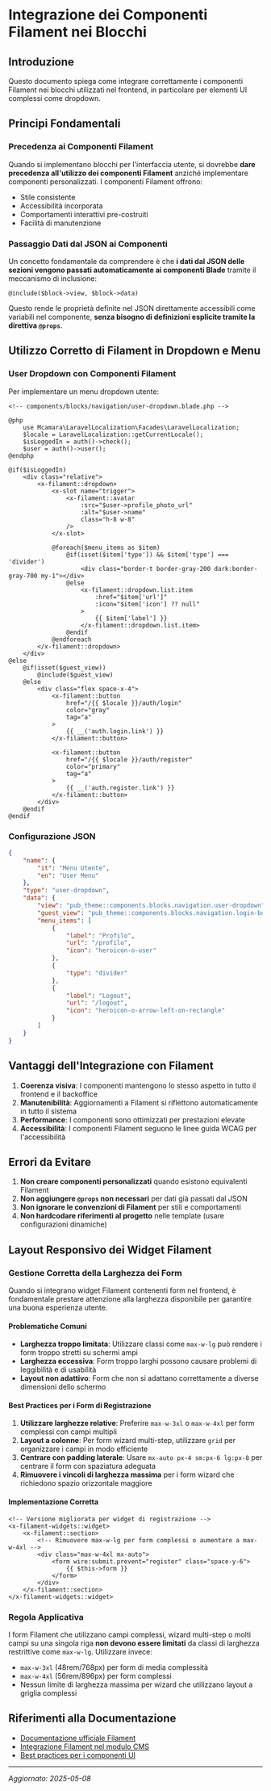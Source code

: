 # Integrazione dei Componenti Filament nei Blocchi

## Introduzione

Questo documento spiega come integrare correttamente i componenti Filament nei blocchi utilizzati nel frontend, in particolare per elementi UI complessi come dropdown.

## Principi Fondamentali

### Precedenza ai Componenti Filament

Quando si implementano blocchi per l'interfaccia utente, si dovrebbe **dare precedenza all'utilizzo dei componenti Filament** anziché implementare componenti personalizzati. I componenti Filament offrono:

- Stile consistente
- Accessibilità incorporata
- Comportamenti interattivi pre-costruiti
- Facilità di manutenzione

### Passaggio Dati dal JSON ai Componenti

Un concetto fondamentale da comprendere è che **i dati dal JSON delle sezioni vengono passati automaticamente ai componenti Blade** tramite il meccanismo di inclusione:

```blade
@include($block->view, $block->data)
```

Questo rende le proprietà definite nel JSON direttamente accessibili come variabili nel componente, **senza bisogno di definizioni esplicite tramite la direttiva `@props`**.

## Utilizzo Corretto di Filament in Dropdown e Menu

### User Dropdown con Componenti Filament

Per implementare un menu dropdown utente:

```blade
<!-- components/blocks/navigation/user-dropdown.blade.php -->

@php
    use Mcamara\LaravelLocalization\Facades\LaravelLocalization;
    $locale = LaravelLocalization::getCurrentLocale();
    $isLoggedIn = auth()->check();
    $user = auth()->user();
@endphp

@if($isLoggedIn)
    <div class="relative">
        <x-filament::dropdown>
            <x-slot name="trigger">
                <x-filament::avatar
                    :src="$user->profile_photo_url"
                    :alt="$user->name"
                    class="h-8 w-8"
                />
            </x-slot>
            
            @foreach($menu_items as $item)
                @if(isset($item['type']) && $item['type'] === 'divider')
                    <div class="border-t border-gray-200 dark:border-gray-700 my-1"></div>
                @else
                    <x-filament::dropdown.list.item
                        :href="$item['url']"
                        :icon="$item['icon'] ?? null"
                    >
                        {{ $item['label'] }}
                    </x-filament::dropdown.list.item>
                @endif
            @endforeach
        </x-filament::dropdown>
    </div>
@else
    @if(isset($guest_view))
        @include($guest_view)
    @else
        <div class="flex space-x-4">
            <x-filament::button 
                href="/{{ $locale }}/auth/login"
                color="gray"
                tag="a"
            >
                {{ __('auth.login.link') }}
            </x-filament::button>
            
            <x-filament::button 
                href="/{{ $locale }}/auth/register"
                color="primary"
                tag="a"
            >
                {{ __('auth.register.link') }}
            </x-filament::button>
        </div>
    @endif
@endif
```

### Configurazione JSON

```json
{
    "name": {
        "it": "Menu Utente",
        "en": "User Menu"
    },
    "type": "user-dropdown",
    "data": {
        "view": "pub_theme::components.blocks.navigation.user-dropdown",
        "guest_view": "pub_theme::components.blocks.navigation.login-buttons",
        "menu_items": [
            {
                "label": "Profilo",
                "url": "/profilo",
                "icon": "heroicon-o-user"
            },
            {
                "type": "divider"
            },
            {
                "label": "Logout",
                "url": "/logout",
                "icon": "heroicon-o-arrow-left-on-rectangle"
            }
        ]
    }
}
```

## Vantaggi dell'Integrazione con Filament

1. **Coerenza visiva**: I componenti mantengono lo stesso aspetto in tutto il frontend e il backoffice
2. **Manutenibilità**: Aggiornamenti a Filament si riflettono automaticamente in tutto il sistema
3. **Performance**: I componenti sono ottimizzati per prestazioni elevate
4. **Accessibilità**: I componenti Filament seguono le linee guida WCAG per l'accessibilità

## Errori da Evitare

1. **Non creare componenti personalizzati** quando esistono equivalenti Filament
2. **Non aggiungere `@props` non necessari** per dati già passati dal JSON
3. **Non ignorare le convenzioni di Filament** per stili e comportamenti
4. **Non hardcodare riferimenti al progetto** nelle template (usare configurazioni dinamiche)

## Layout Responsivo dei Widget Filament

### Gestione Corretta della Larghezza dei Form

Quando si integrano widget Filament contenenti form nel frontend, è fondamentale prestare attenzione alla larghezza disponibile per garantire una buona esperienza utente. 

#### Problematiche Comuni

- **Larghezza troppo limitata**: Utilizzare classi come `max-w-lg` può rendere i form troppo stretti su schermi ampi
- **Larghezza eccessiva**: Form troppo larghi possono causare problemi di leggibilità e di usabilità
- **Layout non adattivo**: Form che non si adattano correttamente a diverse dimensioni dello schermo

#### Best Practices per i Form di Registrazione

1. **Utilizzare larghezze relative**: Preferire `max-w-3xl` o `max-w-4xl` per form complessi con campi multipli
2. **Layout a colonne**: Per form wizard multi-step, utilizzare `grid` per organizzare i campi in modo efficiente
3. **Centrare con padding laterale**: Usare `mx-auto px-4 sm:px-6 lg:px-8` per centrare il form con spaziatura adeguata
4. **Rimuovere i vincoli di larghezza massima** per i form wizard che richiedono spazio orizzontale maggiore

#### Implementazione Corretta

```blade
<!-- Versione migliorata per widget di registrazione -->
<x-filament-widgets::widget>
    <x-filament::section>
        <!-- Rimuovere max-w-lg per form complessi o aumentare a max-w-4xl -->
        <div class="max-w-4xl mx-auto">  
            <form wire:submit.prevent="register" class="space-y-6">
                {{ $this->form }}
            </form>
        </div>
    </x-filament::section>
</x-filament-widgets::widget>
```

### Regola Applicativa

I form Filament che utilizzano campi complessi, wizard multi-step o molti campi su una singola riga **non devono essere limitati** da classi di larghezza restrittive come `max-w-lg`. Utilizzare invece:

- `max-w-3xl` (48rem/768px) per form di media complessità
- `max-w-4xl` (56rem/896px) per form complessi
- Nessun limite di larghezza massima per wizard che utilizzano layout a griglia complessi

## Riferimenti alla Documentazione

- [Documentazione ufficiale Filament](https://filamentphp.com/docs/3.x/support/blade-components)
- [Integrazione Filament nel modulo CMS](../../Cms/docs/filament-integration.md)
- [Best practices per i componenti UI](../components/best-practices.md)

---
*Aggiornato: 2025-05-08*
